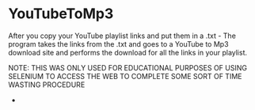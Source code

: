 # YouTubeToMp3
After you copy your YouTube playlist links and put them in a .txt - The program takes the links from the .txt and goes to a YouTube to Mp3 download site and performs the download for all the links in your playlist.

NOTE: THIS WAS ONLY USED FOR EDUCATIONAL PURPOSES OF USING SELENIUM TO ACCESS THE WEB TO COMPLETE SOME SORT OF TIME WASTING PROCEDURE

- 
